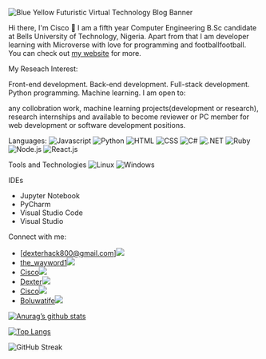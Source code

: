 ![Blue Yellow Futuristic Virtual Technology Blog Banner](https://user-images.githubusercontent.com/67697394/231163865-43f31bf0-9e1f-4152-8403-4b916a31798e.gif)


Hi there, I'm Cisco 👋
I am a fifth year Computer Engineering B.Sc candidate at Bells University of Technology, Nigeria. Apart from that I am developer learning with Microverse with love for programming and footballfootball. You can check out [my website](https://cisco-the-wayword.github.io/Personal-site/) for more.

My Reseach Interest:

Front-end development.
Back-end development.
Full-stack development.
Python programming.
Machine learning.
I am open to:

any collobration work,
machine learning projects(development or research),
research internships and
available to become reviewer or PC member for web development or software development positions.

Languages:
![Javascript](https://img.shields.io/badge/JavaScript-F7DF1E?style=for-the-badge&logo=javascript&logoColor=black)  ![Python](	https://img.shields.io/badge/Python-14354C?style=for-the-badge&logo=python&logoColor=white)  ![HTML](https://img.shields.io/badge/HTML5-E34F26?style=for-the-badge&logo=html5&logoColor=white) ![CSS](https://img.shields.io/badge/CSS3-1572B6?style=for-the-badge&logo=css3&logoColor=white)  ![C#](https://img.shields.io/badge/C%23-239120?style=for-the-badge&logo=c-sharp&logoColor=white)  ![.NET](https://img.shields.io/badge/.NET-5C2D91?style=for-the-badge&logo=.net&logoColor=white)  ![Ruby](https://img.shields.io/badge/Ruby-CC342D?style=for-the-badge&logo=ruby&logoColor=white)  ![Node.js](https://img.shields.io/badge/Node.js-43853D?style=for-the-badge&logo=node.js&logoColor=white)  ![React.js](https://img.shields.io/badge/React-20232A?style=for-the-badge&logo=react&logoColor=61DAFB)


Tools and Technologies
![Linux](https://img.shields.io/badge/Linux-FCC624?style=for-the-badge&logo=linux&logoColor=black)  ![Windows](https://img.shields.io/badge/Windows-0078D6?style=for-the-badge&logo=windows&logoColor=white)

IDEs
- Jupyter Notebook  
- PyCharm  
- Visual Studio Code  
- Visual Studio

Connect with me:
- [dexterhack800@gmail.com]![](https://img.shields.io/badge/Gmail-D14836?style=for-the-badge&logo=gmail&logoColor=white)
- [the_wayword1](https://twitter.com/the_wayword1)![](https://img.shields.io/badge/Twitter-1DA1F2?style=for-the-badge&logo=twitter&logoColor=white)
- [Cisco](https://www.codewars.com/users/Cisco-the-wayword)![](https://img.shields.io/badge/Codewars-B1361E?style=for-the-badge&logo=Codewars&logoColor=white)
- [Dexter](https://www.hackerrank.com/dexterhack800)![](https://img.shields.io/badge/-Hackerrank-2EC866?style=for-the-badge&logo=HackerRank&logoColor=white)
- [Cisco](https://leetcode.com/Cisco-the-wayword/)![](https://img.shields.io/badge/-LeetCode-FFA116?style=for-the-badge&logo=LeetCode&logoColor=black)
- [Boluwatife](https://www.linkedin.com/in/boluwatife-adegboyega/)![](https://img.shields.io/badge/LinkedIn-0077B5?style=for-the-badge&logo=linkedin&logoColor=white)


[![Anurag’s github stats](https://github-readme-stats.vercel.app/api?username=Cisco-the-wayword)](https://github.com/Cisco-the-wayword)

[![Top Langs](https://github-readme-stats.vercel.app/api/top-langs/?username=Cisco-the-wayword&layout=compact)](https://github.com/Cisco-the-wayword)


![GitHub Streak](https://github-readme-streak-stats.herokuapp.com/?user=Cisco-the-wayword)
